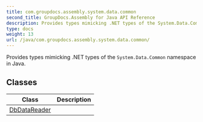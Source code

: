 ```yaml
---
title: com.groupdocs.assembly.system.data.common
second_title: GroupDocs.Assembly for Java API Reference
description: Provides types mimicking .NET types of the System.Data.Common namespace in Java.
type: docs
weight: 13
url: /java/com.groupdocs.assembly.system.data.common/
---
```


Provides types mimicking .NET types of the `System.Data.Common` namespace in Java.


## Classes

| Class | Description |
| --- | --- |
| [DbDataReader](../com.groupdocs.assembly.system.data.common/dbdatareader) |  |
